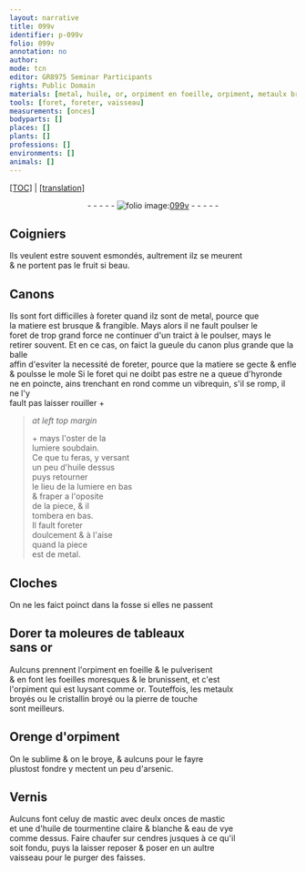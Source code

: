 ```yaml
---
layout: narrative
title: 099v
identifier: p-099v
folio: 099v
annotation: no
author:
mode: tcn
editor: GR8975 Seminar Participants
rights: Public Domain
materials: [metal, huile, or, orpiment en foeille, orpiment, metaulx broyés, cristallin broyé, pierre de touche, arsenic, Vernis, mastic, huile de tourmentine claire & blanche, eau de vye, cendres]
tools: [foret, foreter, vaisseau]
measurements: [onces]
bodyparts: []
places: []
plants: []
professions: []
environments: []
animals: []
---
```


<p><a href="{{ site.baseurl }}/normalized/">[TOC]</a> | <a href="{{ site.baseurl }}/texts/p-099v_tl/" target="_blank">[translation]</a></p><div class="folio" align="center">- - - - - <a href="http://gallica.bnf.fr/ark:/12148/btv1b10500001g/f204.image " target="_blank"><img src="https://cu-mkp.github.io/2017-workshop-edition/assets/photo-icon.png" alt="folio image: " style="display:inline-block; margin-bottom:-3px;"/>099v</a> - - - - - </div>  
  

## Coigniers

 
Ils veulent estre souvent esmondés, aultrem<span class="exp">ent</span> ilz se meurent<br/> & ne portent pas le fruit si beau.
 
 
  

## Canons

 
Ils sont fort difficilles à foreter quand ilz sont de <span class="m">metal</span>, pource que<br/> la matiere est brusque & frangible. Mays alors il ne fault poulser le<br/> <span class="tl">foret</span> de trop grand force ne continuer d'un traict à le poulser, mays le<br/> retirer souvent. Et en ce cas, on faict la gueule du canon plus grande que la balle<br/> affin d'esviter la necessité de <span class="tl">foreter</span>, pource que la matiere se gecte & enfle<br/> & poulsse le mole Si le <span class="tl">foret</span> qui ne doibt pas estre ne a queue d'hyronde<br/> ne en poincte, ains trenchant en rond co<span class="exp">mm</span>e un vibrequin, s'il se romp, il ne l'y<br/> fault pas laisser rouiller \+
 
> *at left top margin*
> 
> 
>   \+ mays l'oster de la<br/> lumiere soubdain.<br/> Ce que tu feras, y versant<br/> un peu d'<span class="m">huile</span> dessus<br/> puys retourner<br/> le lieu de la lumiere en bas<br/> & fraper a l'oposite<br/> de la piece, & il<br/> tombera en bas.<br/> Il fault <span class="tl">foreter</span><br/> doulcem<span class="exp">ent</span> & à l'aise<br/> quand la piece<br/> est de <span class="m">metal</span>.
 
 
  

## Cloches

 
On ne les faict poinct dans la fosse si elles ne passent
 
 
  

## Dorer <span class="del">ta</span> moleures de tableaux <br/> sans <span class="m">or</span>

 
Aulcuns prennent l'<span class="m">orpiment en foeille</span> & le pulverisent<br/> & en font les foeilles moresques & le brunissent, et c'est<br/> l'<span class="m">orpiment</span> qui est luysant co<span class="exp">mm</span>e <span class="m">or</span>. Touteffois, les <span class="m">metaulx<br/> broyés</span> ou le <span class="m">cristallin broyé</span> ou la <span class="m">pierre de touche</span><br/> sont meilleurs.
 
 
  

## Orenge d'<span class="m">orpiment</span>

 
On le sublime & on le broye, & aulcuns pour le fayre<br/> plustost fondre y mectent un peu d'<span class="m">arsenic</span>.
 
 
  

## <span class="m">Vernis</span>

 
Aulcuns font celuy de <span class="m">mastic</span> avec deulx <span class="ms">onces</span> de <span class="m">mastic</span><br/> et une d'<span class="m">huile de tourmentine claire & blanche</span> & <span class="m">eau de vye</span><br/> co<span class="exp">mm</span>e dessus. Faire chaufer sur <span class="m">cendres</span> jusques à ce qu'il<br/> soit fondu, puys la laisser reposer & poser en un aultre<br/> <span class="tl">vaisseau</span> pour le purger des faisses.
 
